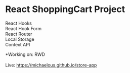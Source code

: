 # React ShoppingCart Project


React Hooks <br>
React Hook Form <br>
React Router <br>
Local Storage <br>
Context API

*Working on: RWD <br>
<br>
Live: https://michaelous.github.io/store-app